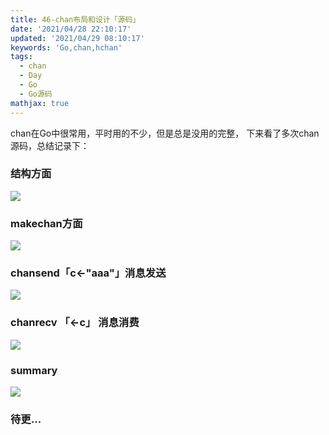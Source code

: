 ```yaml
---
title: 46-chan布局和设计「源码」
date: '2021/04/28 22:10:17'
updated: '2021/04/29 08:10:17'
keywords: 'Go,chan,hchan'
tags:
  - chan
  - Day
  - Go
  - Go源码
mathjax: true
---
```


chan在Go中很常用，平时用的不少，但是总是没用的完整，
下来看了多次chan源码，总结记录下：

### 结构方面

![](https://crab-1251738482.cos.ap-guangzhou.myqcloud.com/Canvas%201.png)

### makechan方面

![](https://crab-1251738482.cos.ap-guangzhou.myqcloud.com/makechan.png)

### chansend「c<-"aaa"」消息发送

![](https://crab-1251738482.cos.ap-guangzhou.myqcloud.com/chansend.png)


### chanrecv 「<-c」 消息消费


![](https://crab-1251738482.cos.ap-guangzhou.myqcloud.com/chanrecv.png)

### summary

![](https://crab-1251738482.cos.ap-guangzhou.myqcloud.com/summary.png)

### 待更...